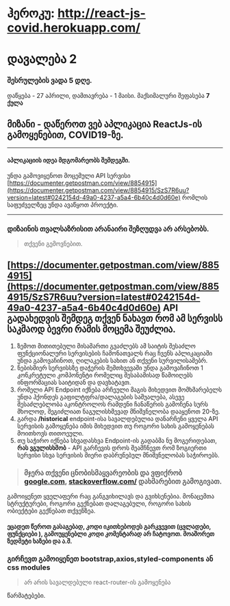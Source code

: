 # ჰეროკუ: http://react-js-covid.herokuapp.com/

# დავალება 2

### **შესრულების ვადა 5 დღე.**

დაწყება - 27 აპრილი, დამთავრება - 1 მაისი.
მაქსიმალური შეფასება **7 ქულა**

## მიზანი - დაწეროთ ვებ აპლიკაცია ReactJs-ის გამოყენებით, COVID19-ზე.

---

#### აპლიკაციის იდეა მდგომარეობს შემდეგში.

უნდა გამოვიყენოთ მოცემული API სერვისი [https://documenter.getpostman.com/view/8854915](https://documenter.getpostman.com/view/8854915/SzS7R6uu?version=latest#0242154d-49a0-4237-a5a4-6b40c4d0d60e)
რომლის საფუძველზეც უნდა ავაწყოთ პროექტი.

---

### დიზაინის თვალსაზრისით არანაირი შეზღუდვა არ არსებობს.

> თქვენი გემოვნებით.

## [https://documenter.getpostman.com/view/8854915](https://documenter.getpostman.com/view/8854915/SzS7R6uu?version=latest#0242154d-49a0-4237-a5a4-6b40c4d0d60e) API გადახედვის შემდეგ თქვენ ნახავთ რომ ამ სერვისს საკმაოდ ბევრი რამის მოცემა შეუძლია.

1. ზემოთ მითითებული მისამართი გვაძლებს ამ საიტის შესაძლო ფუნქციონალური სერვისების ჩამონათვალს რაც ჩვენს აპლიკაციაში უნდა გამოვაჩინოთ, ღილაკების სახით ან თქვენი სურვილისამებრ.
2. ნებისმიერ სერვისსზე დაჭერის შემთხვევაში უნდა გამოვაჩინოთ 1 კონკრეტული კომპონენტი რომელიც შესაბამისად წამოიღებს ინფორმაციას საიტიდან და დავხატავთ.
3. რომელი API Endpoint იქნება არჩეული მაგის მიხედვით მომხმარებელს უნდა ჰქონდეს გაფილტფრა/დალაგების საშუალება, ასევე შესაძლებლობა აკონტროლოს რამდენი ჩანაწერის გამოჩენა სურს მხოლოდ, შეგიძლიათ ნაგულისხმევად მნიშვნელობა დააყენოთ 20-ზე.
4. გარდა **/historical** endpoint-ისა სავალდებულია დანარჩენი ყველა API სერვისის გამოყენება იმის მიხედვით თუ როგორი სახის გამოყენებას მოითხოვს თითოეული.
5. თუ საჭირო იქნება სხვადასხვა Endpoint-ის გადაბმა ნუ მოგერიდებათ, **რას ვგულისხმობ** - API გარჩევის დროს შეამჩნევთ რომ ზოგიერთი სერვისი სხვა სერვისის მიერი დაბრუნებულ მნიშვნელობას საჭიროებს.

> ### მჯერა თქვენი ცნობისმაყვარეობის და ვფიქრობ [google.com](https://google.com), [stackoverflow.com/](https://stackoverflow.com/) დახმარებით გამოგივათ.

გამოიყენეთ ყველაფერი რაც განგვიხილავს და გვიხსენებია.
მონაცემთა სტრუქტურები, როგორი გექნებათ დალაგებული, როგორი სახის ობიექტები გექნებათ თქვენზეა.

#### ეცადეთ წეროთ გასაგებად, კოდი იკითხებოდეს გარკვევით (ცვლადები, ფუნქციები ), გამოუყენებლი კოდი კომენტარად არ ჩატოვოთ. მოაშორეთ ზედმეტი ხაზები და ა.შ.

### გირჩევთ გამოიყენეთ bootstrap,axios,styled-components ან css modules

> არ არის სავალდებული react-router-ის გამოყენება

წარმატებები.
